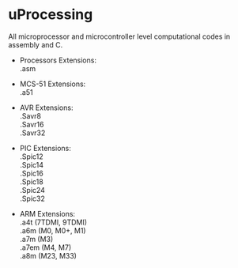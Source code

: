 # uProcessing
All microprocessor and microcontroller level computational codes in assembly and C.

* Processors
Extensions:     
    .asm       

* MCS-51
Extensions:        
    .a51    
    
* AVR 
Extensions:         
    .Savr8    
    .Savr16    
    .Savr32        

* PIC
Extensions:         
    .Spic12    
    .Spic14    
    .Spic16    
    .Spic18    
    .Spic24    
    .Spic32        

* ARM
Extensions:        
    .a4t (7TDMI, 9TDMI)    
    .a6m (M0, M0+, M1)    
    .a7m (M3)    
    .a7em (M4, M7)    
    .a8m (M23, M33)    

